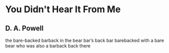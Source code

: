 # You Didn't Hear It From Me
## D. A. Powell
the bare-backed barback
in the bear bar’s back bar
barebacked with a bare bear
who was also a barback back there